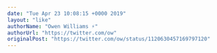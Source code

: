 ```yaml
---
date: "Tue Apr 23 10:08:15 +0000 2019"
layout: "like"
authorName: "Owen Williams ⚡"
authorUrl: "https://twitter.com/ow"
originalPost: "https://twitter.com/ow/status/1120630457169797120"
---
```

